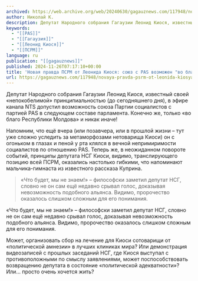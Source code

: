 ```yaml
---
archived: https://web.archive.org/web/20240630/gagauznews.com/117948/novaya-pravda-psrm-ot-leonida-kiosya-soyuz-s-pas-vozmozhen-vo-blago-moldovy.html
author: Николай К.
description: Депутат Народного собрания Гагаузии Леонид Киося, известный своей «непокобелимой» принципиальностью (до сегодняшнего дня), в эфире канала NTS допустил возможность союза Партии социалистов с партией PAS в следующем составе парламента. Конечно же, только «во благо Республики Молдова» и никак иначе! Напомним, что ещё вчера (или позавчера, или в прошлой жизни – тут уже сложно уследить за метаморфозами нетоварища Киоси) он с огоньком в глазах и пеной у рта клялся в вечной непримиримости социалистов по отношению PAS. Теперь же, в неожиданном повороте событий, принципы депутата НСГ Киоси, видимо, транслирующего позицию всей ПСРМ, оказались настолько гибкими, что напоминают мальчика-гимнаста из известного рассказа Куприна. […]
keywords:
  - "[[PAS]]"
  - "[[Гагаузия]]"
  - "[[Леонид Киося]]"
  - "[[ПСРМ]]"
language: ru
publication: "[[gagauznews]]"
published: 2024-11-26T07:17:10+00:00
title: 'Новая правда ПСРМ от Леонида Киося: союз с PAS возможен "во благо Молдовы"'
url: https://gagauznews.com/117948/novaya-pravda-psrm-ot-leonida-kiosya-soyuz-s-pas-vozmozhen-vo-blago-moldovy.html
---
```


Депутат Народного собрания Гагаузии Леонид Киося, известный своей «непокобелимой» принципиальностью (до сегодняшнего дня), в эфире канала NTS допустил возможность союза Партии социалистов с партией PAS в следующем составе парламента. Конечно же, только «во благо Республики Молдова» и никак иначе!

Напомним, что ещё вчера (или позавчера, или в прошлой жизни – тут уже сложно уследить за метаморфозами нетоварища Киоси) он с огоньком в глазах и пеной у рта клялся в вечной непримиримости социалистов по отношению PAS. Теперь же, в неожиданном повороте событий, принципы депутата НСГ Киоси, видимо, транслирующего позицию всей ПСРМ, оказались настолько гибкими, что напоминают мальчика-гимнаста из известного рассказа Куприна.

> «Что будет, мы не знаем!» – философски заметил депутат НСГ, словно не он сам ещё недавно срывал голос, доказывая невозможность подобного альянса. Видимо, пророчество оказалось слишком сложным для его понимания.

«Что будет, мы не знаем!» – философски заметил депутат НСГ, словно не он сам ещё недавно срывал голос, доказывая невозможность подобного альянса. Видимо, пророчество оказалось слишком сложным для его понимания.

Может, организовать сбор на лечение для Киоси сотоварищи от «политической амнезии» в лучших клиниках мира? Или демонстрация видеозаписей с прошлых заседаний НСГ, где Киося выступал с противоположными по смыслу заявлениями, может поспособствовать возвращению депутата в состояние «политической адекватности»? Или… просто очень хочется жить?